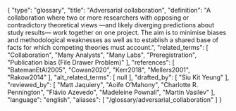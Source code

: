{
    "type": "glossary",
    "title": "Adversarial collaboration",
    "definition": "A collaboration where two or more researchers with opposing or contradictory theoretical views —and likely diverging predictions about study results— work together on one project. The aim is to minimise biases and methodological weaknesses as well as to establish a shared base of facts for which competing theories must account.",
    "related_terms": [
        "Collaboration",
        "Many Analysts",
        "Many Labs",
        "Preregistration",
        "Publication bias (File Drawer Problem)"
    ],
    "references": [
        "BatemanEtAl2005",
        "Cowan2020",
        "Kerr2018",
        "Mellers2001",
        "Rakow2014"
    ],
    "alt_related_terms": [
        null
    ],
    "drafted_by": [
        "Siu Kit Yeung"
    ],
    "reviewed_by": [
        "Matt Jaquiery",
        "Aoife O’Mahony",
        "Charlotte R. Pennington",
        "Flávio Azevedo",
        "Madeleine Pownall",
        "Martin Vasilev"
    ],
    "language": "english",
    "aliases": [
        "/glossary/adversarial_collaboration"
    ]
}